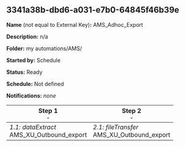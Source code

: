 ## 3341a38b-dbd6-a031-e7b0-64845f46b39e

**Name** (not equal to External Key)**:** AMS_Adhoc_Export

**Description:** n/a

**Folder:** my automations/AMS/

**Started by:** Schedule

**Status:** Ready

**Schedule:** Not defined

**Notifications:** _none_


| Step 1<br>_<small>-</small>_ | Step 2<br>_<small>-</small>_ |
| --- | --- |
| _1.1: dataExtract_<br>AMS_XU_Outbound_export | _2.1: fileTransfer_<br>AMS_XU_Outbound_export |
